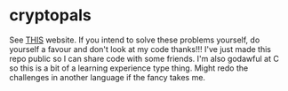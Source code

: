 # cryptopals

See [THIS](https://cryptopals.com) website. If you intend to solve these problems yourself, do yourself a favour and don't look at my code thanks!!! 
I've just made this repo public so I can share code with some friends. I'm also godawful at C so this is a bit of a learning experience type thing. Might redo the challenges in another language if the fancy takes me. 
